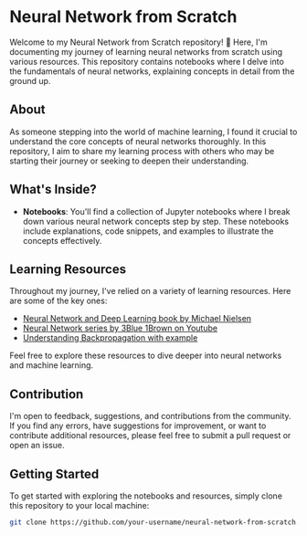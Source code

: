 # Neural Network from Scratch

Welcome to my Neural Network from Scratch repository! 🚀 Here, I'm documenting my journey of learning neural networks from scratch using various resources. This repository contains notebooks where I delve into the fundamentals of neural networks, explaining concepts in detail from the ground up.

## About

As someone stepping into the world of machine learning, I found it crucial to understand the core concepts of neural networks thoroughly. In this repository, I aim to share my learning process with others who may be starting their journey or seeking to deepen their understanding.

## What's Inside?

- **Notebooks**: You'll find a collection of Jupyter notebooks where I break down various neural network concepts step by step. These notebooks include explanations, code snippets, and examples to illustrate the concepts effectively.

## Learning Resources

Throughout my journey, I've relied on a variety of learning resources. Here are some of the key ones:

- [Neural Network and Deep Learning book by Michael Nielsen](http://neuralnetworksanddeeplearning.com/index.html)
- [Neural Network series by 3Blue 1Brown on Youtube](https://www.youtube.com/watch?v=aircAruvnKk&list=PLZHQObOWTQDNU6R1_67000Dx_ZCJB-3pi)
- [Understanding Backpropagation with example](https://mattmazur.com/2015/03/17/a-step-by-step-backpropagation-example/)

Feel free to explore these resources to dive deeper into neural networks and machine learning.

## Contribution

I'm open to feedback, suggestions, and contributions from the community. If you find any errors, have suggestions for improvement, or want to contribute additional resources, please feel free to submit a pull request or open an issue.

## Getting Started

To get started with exploring the notebooks and resources, simply clone this repository to your local machine:

```bash
git clone https://github.com/your-username/neural-network-from-scratch.git
